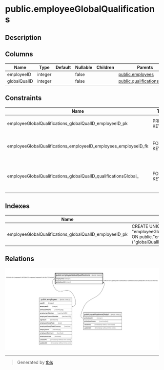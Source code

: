# public.employeeGlobalQualifications

## Description

## Columns

| Name | Type | Default | Nullable | Children | Parents | Comment |
| ---- | ---- | ------- | -------- | -------- | ------- | ------- |
| employeeID | integer |  | false |  | [public.employees](public.employees.md) |  |
| globalQualID | integer |  | false |  | [public.qualificationsGlobal](public.qualificationsGlobal.md) |  |

## Constraints

| Name | Type | Definition |
| ---- | ---- | ---------- |
| employeeGlobalQualifications_globalQualID_employeeID_pk | PRIMARY KEY | PRIMARY KEY ("globalQualID", "employeeID") |
| employeeGlobalQualifications_employeeID_employees_employeeID_fk | FOREIGN KEY | FOREIGN KEY ("employeeID") REFERENCES employees("employeeID") ON DELETE CASCADE |
| employeeGlobalQualifications_globalQualID_qualificationsGlobal_ | FOREIGN KEY | FOREIGN KEY ("globalQualID") REFERENCES "qualificationsGlobal"("globalQualID") ON DELETE CASCADE |

## Indexes

| Name | Definition |
| ---- | ---------- |
| employeeGlobalQualifications_globalQualID_employeeID_pk | CREATE UNIQUE INDEX "employeeGlobalQualifications_globalQualID_employeeID_pk" ON public."employeeGlobalQualifications" USING btree ("globalQualID", "employeeID") |

## Relations

![er](public.employeeGlobalQualifications.svg)

---

> Generated by [tbls](https://github.com/k1LoW/tbls)
